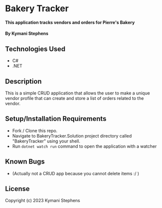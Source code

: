 # Bakery Tracker

#### This application tracks vendors and orders for Pierre's Bakery

#### By Kymani Stephens

## Technologies Used

* C#
* .NET

## Description

This is a simple CRUD application that allows the user to make a unique vendor profile that can create and store a list of orders related to the vendor.

## Setup/Installation Requirements

* Fork / Clone this repo.
* Navigate to BakeryTracker.Solution project directory called "BakeryTracker" using your shell.
* Run `dotnet watch run` command to open the application with a watcher

## Known Bugs

* (Actually not a CRUD app because you cannot delete items :/ )

## License

Copyright (c) 2023 Kymani Stephens